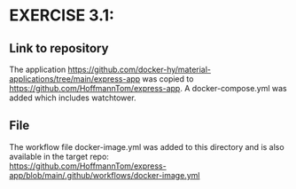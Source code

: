 # EXERCISE 3.1: 
## Link to repository
The application https://github.com/docker-hy/material-applications/tree/main/express-app was copied to https://github.com/HoffmannTom/express-app.
A docker-compose.yml was added which includes watchtower.

## File
The workflow file docker-image.yml was added to this directory and is also available in the target repo:  
https://github.com/HoffmannTom/express-app/blob/main/.github/workflows/docker-image.yml
